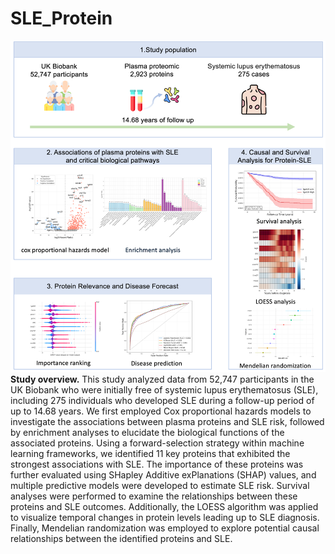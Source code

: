 # SLE_Protein


![img.png](img.png)
**Study overview.** This study analyzed data from 52,747 participants in the UK Biobank who were initially free of systemic lupus erythematosus (SLE), including 275 individuals who developed SLE during a follow-up period of up to 14.68 years. We first employed Cox proportional hazards models to investigate the associations between plasma proteins and SLE risk, followed by enrichment analyses to elucidate the biological functions of the associated proteins. Using a forward-selection strategy within machine learning frameworks, we identified 11 key proteins that exhibited the strongest associations with SLE. The importance of these proteins was further evaluated using SHapley Additive exPlanations (SHAP) values, and multiple predictive models were developed to estimate SLE risk. Survival analyses were performed to examine the relationships between these proteins and SLE outcomes. Additionally, the LOESS algorithm was applied to visualize temporal changes in protein levels leading up to SLE diagnosis. Finally, Mendelian randomization was employed to explore potential causal relationships between the identified proteins and SLE.